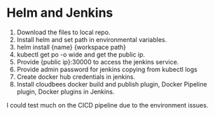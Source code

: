 # Helm and Jenkins

1. Download the files to local repo.
2. Install helm and set path in environmental variables.
3. helm install {name} {workspace path}
4. kubectl get po -o wide and get the public ip.
5. Provide {public ip}:30000 to access the jenkins service.
6. Provide admin password for jenkins copying from kubectl logs <pod name>
7. Create docker hub credentials in jenkins.
8. Install cloudbees docker build and publish plugin, Docker Pipeline plugin, Docker plugins in Jenkins.
  
  
  
  I could test much on the CICD pipeline due to the environment issues.
